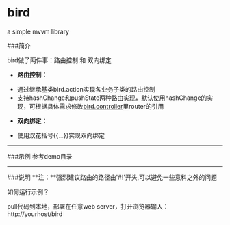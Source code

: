 bird
====

a simple mvvm library

###简介


bird做了两件事：路由控制 和 双向绑定


- **路由控制：** 
 * 通过继承基类bird.action实现各业务子类的路由控制
 * 支持hashChange和pushState两种路由实现，默认使用hashChange的实现，可根据具体需求修改<a href="js/lib/bird/mvvm/bird.controller.js" target="_blank">bird.controller</a>里router的引用

- **双向绑定：** 
 * 使用双花括号{{...}}实现双向绑定

----
###示例
  参考demo目录
  	
  	
----
###说明
**注：**强烈建议路由的路径由'#!'开头,可以避免一些意料之外的问题

如何运行示例？

pull代码到本地，部署在任意web server，打开浏览器输入：http://yourhost/bird
